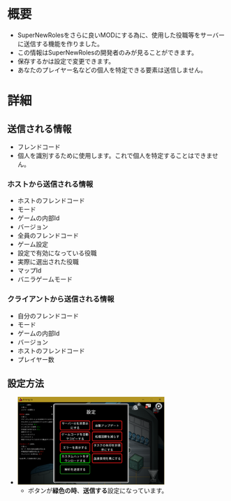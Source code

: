 # 概要
- SuperNewRolesをさらに良いMODにする為に、使用した役職等をサーバーに送信する機能を作りました。
- この情報はSuperNewRolesの開発者のみが見ることができます。
- 保存するかは設定で変更できます。
- あなたのプレイヤー名などの個人を特定できる要素は送信しません。

# 詳細

## 送信される情報
- フレンドコード
 - 個人を識別するために使用します。これで個人を特定することはできません。
### ホストから送信される情報
- ホストのフレンドコード
- モード
- ゲームの内部Id
- バージョン
- 全員のフレンドコード
- ゲーム設定
- 設定で有効になっている役職
- 実際に選出された役職
- マップId
- バニラゲームモード
### クライアントから送信される情報
- 自分のフレンドコード
- モード
- ゲームの内部Id
- バージョン
- ホストのフレンドコード
- プレイヤー数


## 設定方法
- <img src="Assets/214482132-a25c02a9-1646-437f-b2b1-a8a290c2ce73.png" alt="解析について_送信設定on" title="解析について_送信設定on" width="70%" height="70%">

  - ボタンが**緑色の時**、**送信する**設定になっています。
